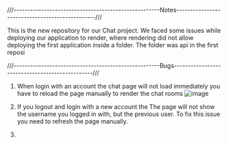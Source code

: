 
///-----------------------------------------------------Notes------------------------------------------------///

This is the new repository for our Chat project. We faced some issues while deploying our application to render, where rendering did not allow deploying the first application inside a folder. The folder was api in the first reposi


///-----------------------------------------------------Bugs------------------------------------------------///
1. When login with an account the chat page will not load immediately you have to reload the page manually to render the chat rooms
   ![image](https://github.com/Wenkangy/chat-app/assets/166893688/4b41a1b5-7b8b-4bb4-bac3-2527c63a7723)

3. If you logout and login with a new account the The page will not show the username you logged in with, but the previous user. To fix this issue you need to refresh the page manually.
4. 



